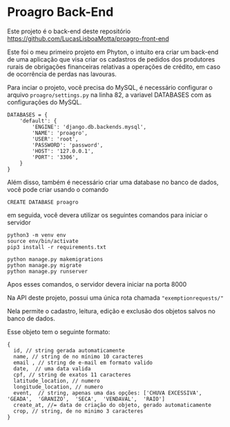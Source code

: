 # Proagro Back-End


Este projeto é o back-end deste repositório https://github.com/LucasLisboaMotta/proagro-front-end


Este foi o meu primeiro projeto em Phyton, o intuito era criar um back-end de uma aplicação que visa  criar os cadastros de pedidos dos produtores rurais de obrigações financeiras relativas a operações de crédito, em caso de  ocorrência de perdas nas lavouras.

Para inciar o projeto, você precisa do MySQL, é necessário configurar o arquivo `proagro/settings.py` na linha 82, a variavel DATABASES com as configurações do MySQL. 
```
DATABASES = {
    'default': {
        'ENGINE': 'django.db.backends.mysql',
        'NAME': 'proagro',
        'USER': 'root',
        'PASSWORD': 'password',
        'HOST': '127.0.0.1',
        'PORT': '3306',
    }
}
```
Além disso, também é necessário criar uma database no banco de dados, você pode criar usando o comando
```
CREATE DATABASE proagro
```
em seguida, você  devera utilizar os  seguintes comandos para iniciar o servidor
```
python3 -m venv env
source env/bin/activate 
pip3 install -r requirements.txt

python manage.py makemigrations
python manage.py migrate
python manage.py runserver
```
Apos esses comandos, o servidor devera iniciar na porta 8000

Na API deste projeto, possui uma única rota chamada `"exemptionrequests/"`

Nela permite o cadastro, leitura, edição e exclusão dos objetos salvos no banco de dados.

Esse objeto tem o seguinte formato:
```
{
  id, // string gerada automaticamente
  name, // string de no mínimo 10 caracteres
  email , // string de e-mail em formato valido
  date,  // uma data valida
  cpf, // string de exatos 11 caracteres
  latitude_location, // numero
  longitude_location, // numero
  event,  // string, apenas uma das opções: ['CHUVA EXCESSIVA',  'GEADA',  'GRANIZO',  'SECA',  'VENDAVAL',  'RAIO']
  create_at, //= data de criação do objeto, gerado automaticamente
  crop, // string, de no minimo 3 caracteres
}
```
